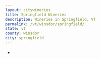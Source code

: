 ```yaml
---
layout: citywineries
title: Springfield Wineries
description: Wineries in Springfield, VT
permalink: /vt/winsdor/springfield/
state: vt
county: winsdor
city: springfield
---
```

-
